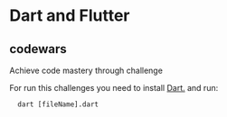 # Dart and Flutter

## codewars

Achieve code mastery through challenge

For run this challenges you need to install [Dart.](https://www.dartlang.org/install) and run:

```
  dart [fileName].dart
```
